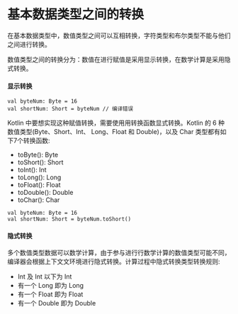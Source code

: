 # 基本数据类型之间的转换

在基本数据类型中，数值类型之间可以互相转换，字符类型和布尔类型不能与他们之间进行转换。

数值类型之间的转换分为：数值在进行赋值是采用显示转换，在数学计算是采用隐式转换。

#### 显示转换

```
val byteNum: Byte = 16
val shortNum: Short = byteNum // 编译错误
```

Kotlin 中要想实现这种赋值转换，需要使⽤用转换函数显式转换。Kotlin 的 6 种数值类型(Byte、Short、Int、 Long、Float 和 Double)，以及 Char 类型都有如下7个转换函数:
- toByte(): Byte 
- toShort(): Short 
- toInt(): Int 
- toLong(): Long 
- toFloat(): Float 
- toDouble(): Double 
- toChar(): Char

```
val byteNum: Byte = 16
val shortNum: Short = byteNum.toShort()
```

#### 隐式转换

多个数值类型数据可以数学计算，由于参与进⾏行数学计算的数值类型可能不同，编译器会根据上下⽂文环境进行隐式转换。计算过程中隐式转换类型转换规则: 

- Int 及 Int 以下为 Int
- 有一个 Long 即为 Long
- 有一个 Float 即为 Float
- 有一个 Double 即为 Double
